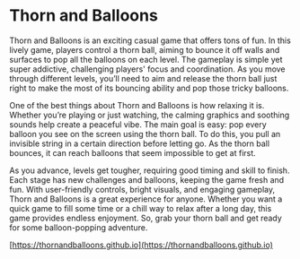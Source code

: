 # Thorn and Balloons


Thorn and Balloons is an exciting casual game that offers tons of fun. In this lively game, players control a thorn ball, aiming to bounce it off walls and surfaces to pop all the balloons on each level. The gameplay is simple yet super addictive, challenging players' focus and coordination. As you move through different levels, you’ll need to aim and release the thorn ball just right to make the most of its bouncing ability and pop those tricky balloons.

One of the best things about Thorn and Balloons is how relaxing it is. Whether you’re playing or just watching, the calming graphics and soothing sounds help create a peaceful vibe. The main goal is easy: pop every balloon you see on the screen using the thorn ball. To do this, you pull an invisible string in a certain direction before letting go. As the thorn ball bounces, it can reach balloons that seem impossible to get at first.

As you advance, levels get tougher, requiring good timing and skill to finish. Each stage has new challenges and balloons, keeping the game fresh and fun. With user-friendly controls, bright visuals, and engaging gameplay, Thorn and Balloons is a great experience for anyone. Whether you want a quick game to fill some time or a chill way to relax after a long day, this game provides endless enjoyment. So, grab your thorn ball and get ready for some balloon-popping adventure.

[https://thornandballoons.github.io](https://thornandballoons.github.io)